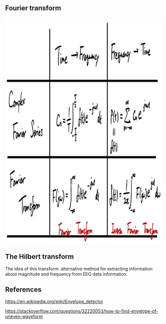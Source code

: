 
## Fourier transform
<p align="center"><img width="1400" height="724" src="doc/fourier_transform_equation.jpg"></p>

## The Hilbert transform
The idea of this transform: alternative method for extracting information about magnitude and frequency from EEG data information.

## References
https://en.wikipedia.org/wiki/Envelope_detector

https://stackoverflow.com/questions/32220053/how-to-find-envelope-of-uneven-waveform
